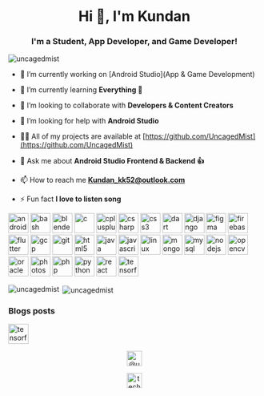 <h1 align="center">Hi 👋, I'm Kundan</h1>
<h3 align="center">I'm a Student, App Developer, and Game Developer!</h3>

<p align="left"> <img src="https://komarev.com/ghpvc/?username=uncagedmist" alt="uncagedmist" /> </p>

- 🔭 I’m currently working on [Android Studio](App & Game Development)

- 🌱 I’m currently learning **Everything 🤣**

- 👯 I’m looking to collaborate with **Developers & Content Creators**

- 🤝 I’m looking for help with **Android Studio**

- 👨‍💻 All of my projects are available at [https://github.com/UncagedMist](https://github.com/UncagedMist)

- 💬 Ask me about **Android Studio Frontend & Backend 👍**

- 📫 How to reach me **Kundan_kk52@outlook.com**

- ⚡ Fun fact **I love to listen song**

<p align="left"><img src="https://devicons.github.io/devicon/devicon.git/icons/android/android-original-wordmark.svg" alt="android" width="40" height="40"/> <img src="https://www.vectorlogo.zone/logos/gnu_bash/gnu_bash-icon.svg" alt="bash" width="40" height="40"/> <img src="https://download.blender.org/branding/community/blender_community_badge_white.svg" alt="blender" width="40" height="40"/> <img src="https://devicons.github.io/devicon/devicon.git/icons/c/c-original.svg" alt="c" width="40" height="40"/> <img src="https://devicons.github.io/devicon/devicon.git/icons/cplusplus/cplusplus-original.svg" alt="cplusplus" width="40" height="40"/> <img src="https://devicons.github.io/devicon/devicon.git/icons/csharp/csharp-original.svg" alt="csharp" width="40" height="40"/> <img src="https://devicons.github.io/devicon/devicon.git/icons/css3/css3-original-wordmark.svg" alt="css3" width="40" height="40"/> <img src="https://www.vectorlogo.zone/logos/dartlang/dartlang-icon.svg" alt="dart" width="40" height="40"/> <img src="https://devicons.github.io/devicon/devicon.git/icons/django/django-original.svg" alt="django" width="40" height="40"/> <img src="https://www.vectorlogo.zone/logos/figma/figma-icon.svg" alt="figma" width="40" height="40"/> <img src="https://www.vectorlogo.zone/logos/firebase/firebase-icon.svg" alt="firebase" width="40" height="40"/> <img src="https://www.vectorlogo.zone/logos/flutterio/flutterio-icon.svg" alt="flutter" width="40" height="40"/> <img src="https://www.vectorlogo.zone/logos/google_cloud/google_cloud-icon.svg" alt="gcp" width="40" height="40"/> <img src="https://www.vectorlogo.zone/logos/git-scm/git-scm-icon.svg" alt="git" width="40" height="40"/> <img src="https://devicons.github.io/devicon/devicon.git/icons/html5/html5-original-wordmark.svg" alt="html5" width="40" height="40"/> <img src="https://devicons.github.io/devicon/devicon.git/icons/java/java-original-wordmark.svg" alt="java" width="40" height="40"/> <img src="https://devicons.github.io/devicon/devicon.git/icons/javascript/javascript-original.svg" alt="javascript" width="40" height="40"/> <img src="https://devicons.github.io/devicon/devicon.git/icons/linux/linux-original.svg" alt="linux" width="40" height="40"/> <img src="https://devicons.github.io/devicon/devicon.git/icons/mongodb/mongodb-original-wordmark.svg" alt="mongodb" width="40" height="40"/> <img src="https://devicons.github.io/devicon/devicon.git/icons/mysql/mysql-original-wordmark.svg" alt="mysql" width="40" height="40"/> <img src="https://devicons.github.io/devicon/devicon.git/icons/nodejs/nodejs-original-wordmark.svg" alt="nodejs" width="40" height="40"/> <img src="https://www.vectorlogo.zone/logos/opencv/opencv-icon.svg" alt="opencv" width="40" height="40"/> <img src="https://devicons.github.io/devicon/devicon.git/icons/oracle/oracle-original.svg" alt="oracle" width="40" height="40"/> <img src="https://devicons.github.io/devicon/devicon.git/icons/photoshop/photoshop-plain.svg" alt="photoshop" width="40" height="40"/> <img src="https://devicons.github.io/devicon/devicon.git/icons/php/php-original.svg" alt="php" width="40" height="40"/> <img src="https://devicons.github.io/devicon/devicon.git/icons/python/python-original.svg" alt="python" width="40" height="40"/> <img src="https://devicons.github.io/devicon/devicon.git/icons/react/react-original-wordmark.svg" alt="react" width="40" height="40"/> <img src="https://www.vectorlogo.zone/logos/tensorflow/tensorflow-icon.svg" alt="tensorflow" width="40" height="40"/></p><p><img align="left" src="https://github-readme-stats.vercel.app/api/top-langs/?username=uncagedmist&layout=compact&hide=html" alt="uncagedmist" /></p>

<p>&nbsp;<img align="center" src="https://github-readme-stats.vercel.app/api?username=uncagedmist&show_icons=true" alt="uncagedmist" /></p>

### Blogs posts
<!-- BLOG-POST-LIST:START -->
<!-- BLOG-POST-LIST:END -->

<p align="left"><img src="https://www.vectorlogo.zone/logos/tensorflow/tensorflow-icon.svg" alt="tensorflow" width="40" height="40"/></p><p align="center">
<a href="https://medium.com/@uncagedmist" target="blank"><img align="center" src="https://cdn.jsdelivr.net/npm/simple-icons@3.0.1/icons/medium.svg" alt="@uncagedmist" height="30" width="30" /></a>
<p align="center">
<a href="https://www.youtube.com/channel/UCoHz2UDpbd9lWoZznZrdj9A" target="blank"><img align="center" src="https://cdn.jsdelivr.net/npm/simple-icons@3.0.1/icons/youtube.svg" alt="tech byte care" height="30" width="30" /></a>
</p>
